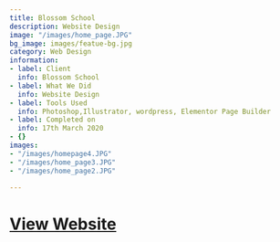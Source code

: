 ```yaml
---
title: Blossom School
description: Website Design
image: "/images/home_page.JPG"
bg_image: images/featue-bg.jpg
category: Web Design
information:
- label: Client
  info: Blossom School
- label: What We Did
  info: Website Design
- label: Tools Used
  info: Photoshop,Illustrator, wordpress, Elementor Page Builder
- label: Completed on
  info: 17th March 2020
- {}
images:
- "/images/homepage4.JPG"
- "/images/home_page3.JPG"
- "/images/home_page2.JPG"

---
```

# [View Website ](https://www.blossomedu.org "Blossom School Website")